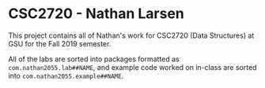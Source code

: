 # CSC2720 - Nathan Larsen

This project contains all of Nathan's work for CSC2720 (Data Structures) at GSU for the Fall 2019 semester.

All of the labs are sorted into packages formatted as `com.nathan2055.lab##NAME`, and example code worked on in-class are sorted into `com.nathan2055.example##NAME`.